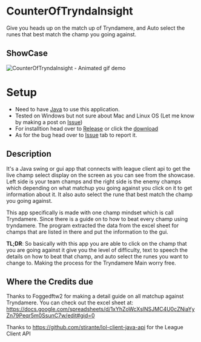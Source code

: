 # CounterOfTryndaInsight
Give you heads up on the match up of Tryndamere, and Auto select the runes that best match the champ you going against.

## ShowCase
![CounterOfTryndaInsight - Animated gif demo](demo/demo.gif)

# Setup
- Need to have [Java](https://www.java.com/en/download/) to use this application.
- Tested on Windows but not sure about Mac and Linux OS (Let me know by making a post on [Issue](https://github.com/SimronJ/CounterOfTryndaInsight/issues))
- For installtion head over to [Release](https://github.com/SimronJ/CounterOfTryndaInsight/releases/tag/1.0) or click the [download](https://github.com/SimronJ/CounterOfTryndaInsight/releases/download/1.0/TryndaMatchUpGui.jar)
- As for the bug head over to [Issue](https://github.com/SimronJ/CounterOfTryndaInsight/issues) tab to report it.

## Description
It's a Java swing or gui app that connects with league client api to get the live champ select display on the screen as you can see from the showcase. Left side is your team champs and the right side is the enemy champs which depending on what matchup you going against you click on it to get information about it. It also auto select the rune that best match the champ you going against.

This app specifically is made with one champ mindset which is call Tryndamere. Since there is a guide on to how to beat every champ using tryndamere. The program extracted the data from the excel sheet for champs that are listed in there and put the information to the gui.

**TL;DR**: So basically with this app you are able to click on the champ that you are going against it give you the level of difficulty, text to speech the details on how to beat that champ, and auto select the runes you want to change to. Making the process for the Tryndamere Main worry free.

## Where the Credits due
Thanks to Foggedftw2 for making a detail guide on all matchup against Tryndamere. 
You can check out the excel sheet at:
https://docs.google.com/spreadsheets/d/1xYhZoWcXslNSJMC4U0cZNiaYyZn79Peqr5m0SsunC7w/edit#gid=0

Thanks to https://github.com/stirante/lol-client-java-api for the League Client API
